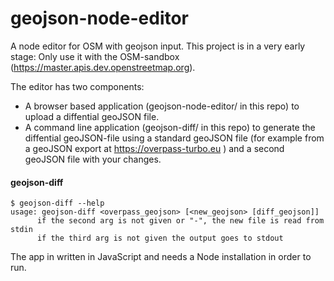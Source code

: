 # geojson-node-editor
A node editor for OSM with geojson input. This project is in a very early stage: Only use it with the OSM-sandbox (https://master.apis.dev.openstreetmap.org).

The editor has two components:
* A browser based application (geojson-node-editor/ in this repo) to upload a diffential geoJSON file.
* A command line application (geojson-diff/ in this repo) to generate the diffential geoJSON-file using a standard geoJSON file (for example from a geoJSON export at https://overpass-turbo.eu ) and a second geoJSON file with your changes.


#### geojson-diff
 ```
$ geojson-diff --help
usage: geojson-diff <overpass_geojson> [<new_geojson> [diff_geojson]]
       if the second arg is not given or "-", the new file is read from stdin
       if the third arg is not given the output goes to stdout
```
The app in written in JavaScript and needs a Node installation in order to run. 
